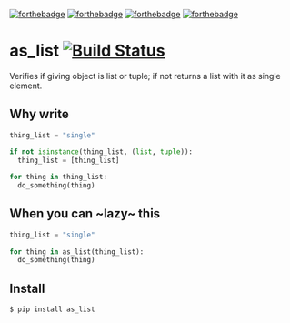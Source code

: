 [![forthebadge](http://forthebadge.com/images/badges/uses-git.svg)](http://forthebadge.com)
[![forthebadge](http://forthebadge.com/images/badges/uses-badges.svg)](http://forthebadge.com)
[![forthebadge](http://forthebadge.com/images/badges/gluten-free.svg)](http://forthebadge.com)
[![forthebadge](http://forthebadge.com/images/badges/makes-people-smile.svg)](http://forthebadge.com)

# as_list [![Build Status](https://travis-ci.org/victor-torres/as_list.png)](https://travis-ci.org/victor-torres/as_list)

Verifies if giving object is list or tuple; if not returns a list with it as single element.

## Why write

```python
thing_list = "single"

if not isinstance(thing_list, (list, tuple)):
  thing_list = [thing_list]
  
for thing in thing_list:
  do_something(thing)
```

## When you can ~lazy~ this

```python
thing_list = "single"
  
for thing in as_list(thing_list):
  do_something(thing)
```

## Install

```shell
$ pip install as_list
```
